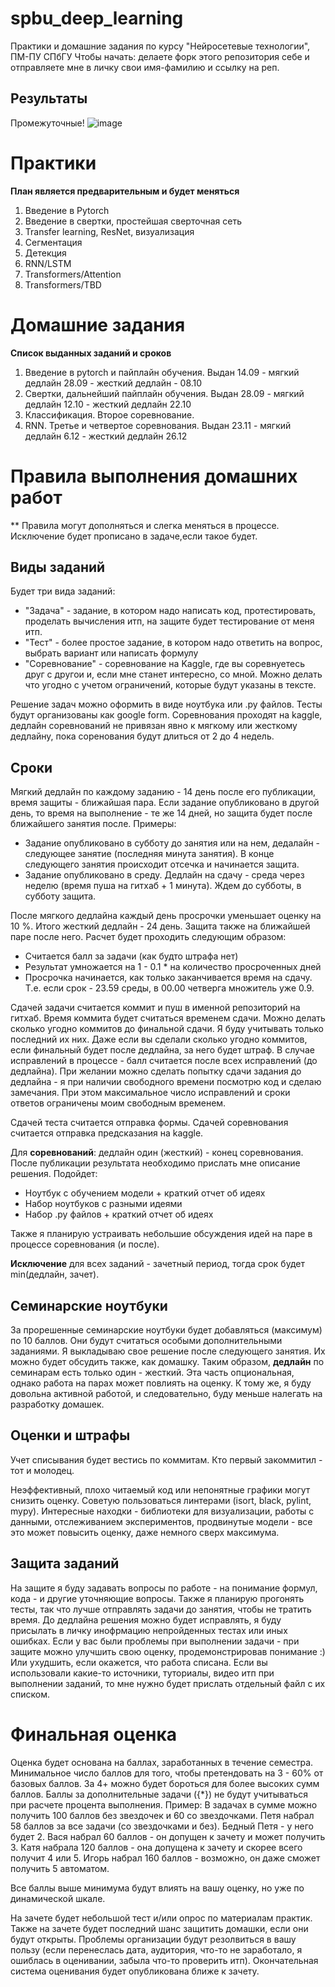 # spbu_deep_learning
Практики и домашние задания по курсу "Нейросетевые технологии", ПМ-ПУ СПбГУ
Чтобы начать: делаете форк этого репозитория себе и отправляете мне в личку свои имя-фамилию и ссылку на реп.

## Результаты 
Промежуточные!
![image](https://github.com/user-attachments/assets/ee62ee0c-d275-4e44-9ba0-22581d527c91)

# Практики
**План является предварительным и будет меняться**

1. Введение в Pytorch
2. Введение в свертки, простейшая сверточная сеть
3. Transfer learning, ResNet, визуализация
4. Сегментация
5. Детекция
6. RNN/LSTM
7. Transformers/Attention
8. Transformers/TBD

# Домашние задания
**Список выданных заданий и сроков**

1. Введение в pytorch и пайплайн обучения. Выдан 14.09 - мягкий дедлайн 28.09 - жесткий дедлайн - 08.10
2. Свертки, дальнейший пайплайн обучения. Выдан 28.09 - мягкий дедлайн 12.10 - жесткий дедлайн 22.10
3. Классификация. Второе соревнование. 
4. RNN. Третье и четвертое соревнования. Выдан 23.11 - мягкий дедлайн 6.12 - жесткий дедлайн 26.12

# Правила выполнения домашних работ
** Правила могут дополняться и слегка меняться в процессе. Исключение будет прописано в задаче,если такое будет.
## Виды заданий
Будет три вида заданий:
- "Задача" - задание, в котором надо написать код, протестировать, проделать вычисления итп, на защите будет тестирование от меня итп.
- "Тест" - более простое задание, в котором надо ответить на вопрос, выбрать вариант или написать формулу
- "Соревнование" - соревнование на Kaggle, где вы соревнуетесь друг с другои и, если мне станет интересно, со мной. Можно делать что угодно с учетом ограничений, которые будут указаны в тексте.

Решение задач можно оформить в виде ноутбука или .py файлов. Тесты будут организованы как google form.
Соревнования проходят на kaggle, дедлайн соревнований не привязан явно к мягкому или жесткому дедлайну, пока соренования будут длиться от 2 до 4 недель.

## Сроки

Мягкий дедлайн по каждому заданию - 14 день после его публикации, время защиты - ближайшая пара. Если задание опубликовано в другой день, то время на выполнение - те же 14 дней, но защита будет после ближайшего занятия после.
Примеры: 
- Задание  опубликовано в субботу до занятия или на нем, дедалайн - следующее занятие (последняя минута занятия). В конце следующего занятия происходит отсечка и начинается защита.
- Задание опубликовано в среду. Дедлайн на сдачу - среда через неделю (время пуша на гитхаб + 1 минута). Ждем до субботы, в субботу защита.

После мягкого дедлайна каждый день просрочки уменьшает оценку на 10 %. Итого жесткий дедлайн - 24 день. Защита также на ближайшей паре после него.
Расчет будет проходить следующим образом:
- Считается балл за задачи (как будто штрафа нет)
- Результат умножается на 1 - 0.1 * на количество просроченных дней
- Просрочка начинается, как только заканчивается время на сдачу. Т.е. если срок - 23.59 среды, в 00.00 четверга множитель уже 0.9.

Сдачей задачи считается коммит и пуш в именной репозиторий на гитхаб. Время коммита будет считаться временем сдачи.
Можно делать сколько угодно коммитов до финальной сдачи. Я буду учитывать только последний их них. Даже если вы сделали сколько угодно коммитов, если финальный будет после дедлайна, за него будет штраф. В случае исправлений в процессе - балл считается после всех исправлений (до дедлайна). При желании можно сделать попытку сдачи задания до дедлайна - я при наличии свободного времени посмотрю код и сделаю замечания. При этом максимальное число исправлений и сроки ответов ограничены моим свободным временем.

Сдачей теста считается отправка формы. Сдачей соревнования считается отправка предсказания на kaggle.

Для **соревнований**: дедлайн один (жесткий) - конец соревнования. После публикации результата необходимо прислать мне описание решения. Подойдет:
- Ноутбук с обучением модели + краткий отчет об идеях
- Набор ноутбуков с разными идеями 
- Набор .py файлов + краткий отчет об идеях

Также я планирую устраивать небольшие обсуждения идей на паре в процессе соревнования (и после).

**Исключение** для всех заданий - зачетный период, тогда срок будет min(дедлайн, зачет).

## Семинарские ноутбуки
За прорешенные семинарские ноутбуки будет добавляться (максимум) по 10 баллов. Они будут считаться особыми дополнительными заданиями.
Я выкладываю свое решение после следующего занятия. Их можно будет обсудить также, как домашку.
Таким образом, **дедлайн** по семинарам есть только один - жесткий.
Эта часть опциональная, однако работа на парах может повлиять на оценку. 
К тому же, я буду довольна активной работой, и следовательно, буду меньше налегать на разработку домашек.

## Оценки и штрафы
Учет списывания будет вестись по коммитам. Кто первый закоммитил - тот и молодец. 

Неэффективный, плохо читаемый код или непонятные графики могут снизить оценку. 
Советую пользоваться линтерами (isort, black, pylint, mypy). 
Интересные находки - библиотеки для визуализации, работы с данными, отслеживанием экспериментов, продвинутые модели - все это может повысить оценку, даже немного сверх максимума.

## Защита заданий
На защите я буду задавать вопросы по работе - на понимание формул, кода - и другие уточняющие вопросы. Также я планирую прогонять тесты, так что лучше отправлять задачи до занятия, чтобы не тратить время.
До дедлайна решения можно будет исправлять, я буду присылать в личку инофрмацию  непройденных тестах или иных ошибках.
Если у вас были проблемы при выполнении задачи - при защите можно улучшить свою оценку, продемонстрировав понимание :) Или ухудшить, если окажется, что работа списана.
Если вы использовали какие-то источники, туториалы, видео итп при выполнении заданий, то мне нужно будет прислать отдельный файл с их списком.

# Финальная оценка
Оценка будет основана на баллах, заработанных в течение семестра.
Минимальное число баллов для того, чтобы претендовать на 3 - 60% от базовых баллов.
За 4+ можно будет бороться для более высоких сумм баллов. Баллы за дополнительные задачи ({*}) не будут учитываться при расчете процента выполнения.
Пример: В задачах в сумме можно получить 100 баллов без звездочек и 60 со звездочками. Петя набрал 58 баллов за все задачи (со звездочками  и без). Бедный Петя - у него будет 2.
Вася набрал 60 баллов - он допущен к зачету и может получить 3. Катя набрала 120 баллов - она допущена к зачету и скорее всего получит 4 или 5.
Игорь набрал 160 баллов - возможно, он даже сможет получить 5 автоматом. 

Все баллы выше минимума будут влиять на вашу оценку, но уже по динамической шкале. 

На зачете будет небольшой тест и/или опрос по материалам практик. 
Также на зачете будет последний шанс защитить домашки, если они будут открыты.
Проблемы организации будут резолвиться в вашу пользу (если перенеслась дата, аудитория, что-то не заработало, я ошиблась в оценивании, забыла что-то проверить итп).
Окончательная система оценивания будет опубликована ближе к зачету.
